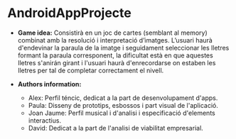 # AndroidAppProjecte

- **Game idea:** Consistirà en un joc de cartes (semblant al memory) combinat amb la resolució i interpretació d’imatges. L’usuari haurà d'endevinar la paraula de la imatge i seguidament seleccionar les lletres formant la paraula corresponent, la dificultat està en que aquestes lletres s'anirán girant i l'usuari haurà d'enrecordarse on estaben les lletres per tal de completar correctament el nivell.

- **Authors information:**
    - Alex: Perfil téncic, dedicat a la part de desenvolupament d'apps.
    - Paula: Disseny de prototips, esbossos i part visual de l'aplicació.
    - Joan Jaume: Perfil musical i d'analisi i especificació d'elements interactius.
    - David: Dedicat a la part de l'analisi de viabilitat empresarial.
